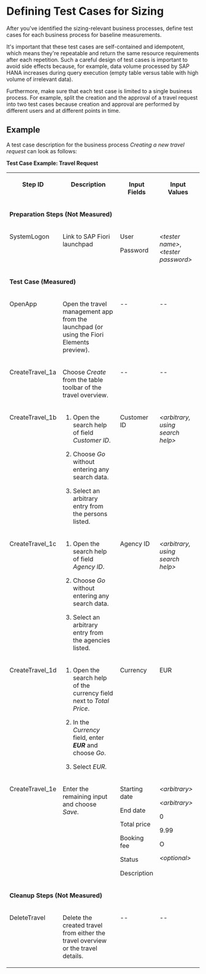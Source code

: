 <!-- loio0e95d189e6454141bc184d03674e752e -->

# Defining Test Cases for Sizing

After you've identified the sizing-relevant business processes, define test cases for each business process for baseline measurements.

It's important that these test cases are self-contained and idempotent, which means they're repeatable and return the same resource requirements after each repetition. Such a careful design of test cases is important to avoid side effects because, for example, data volume processed by SAP HANA increases during query execution \(empty table versus table with high volume of irrelevant data\).

Furthermore, make sure that each test case is limited to a single business process. For example, split the creation and the approval of a travel request into two test cases because creation and approval are performed by different users and at different points in time.



<a name="loio0e95d189e6454141bc184d03674e752e__section_typ_ztt_tqb"/>

## Example

A test case description for the business process *Creating a new travel request* can look as follows:

**Test Case Example: Travel Request**


<table>
<tr>
<th valign="top">

Step ID



</th>
<th valign="top">

Description



</th>
<th valign="top">

Input Fields



</th>
<th valign="top">

Input Values



</th>
</tr>
<tr>
<td valign="top" colspan="4">

**Preparation Steps \(Not Measured\)**



</td>
</tr>
<tr>
<td valign="top">

SystemLogon



</td>
<td valign="top">

Link to SAP Fiori launchpad



</td>
<td valign="top">

User

Password



</td>
<td valign="top">

*<tester name\>*, *<tester password\>*



</td>
</tr>
<tr>
<td valign="top" colspan="4">

**Test Case \(Measured\)**



</td>
</tr>
<tr>
<td valign="top">

OpenApp



</td>
<td valign="top">

Open the travel management app from the launchpad \(or using the Fiori Elements preview\).



</td>
<td valign="top">

\--



</td>
<td valign="top">

\--



</td>
</tr>
<tr>
<td valign="top">

CreateTravel\_1a



</td>
<td valign="top">

Choose *Create* from the table toolbar of the travel overview.



</td>
<td valign="top">

\--



</td>
<td valign="top">

\--



</td>
</tr>
<tr>
<td valign="top">

CreateTravel\_1b



</td>
<td valign="top">

1.  Open the search help of field *Customer ID*.

2.  Choose *Go* without entering any search data.

3.  Select an arbitrary entry from the persons listed.




</td>
<td valign="top">

Customer ID



</td>
<td valign="top">

*<arbitrary, using search help\>*



</td>
</tr>
<tr>
<td valign="top">

CreateTravel\_1c



</td>
<td valign="top">

1.  Open the search help of field *Agency ID*.

2.  Choose *Go* without entering any search data.

3.  Select an arbitrary entry from the agencies listed.




</td>
<td valign="top">

Agency ID



</td>
<td valign="top">

*<arbitrary, using search help\>*



</td>
</tr>
<tr>
<td valign="top">

CreateTravel\_1d



</td>
<td valign="top">

1.  Open the search help of the currency field next to *Total Price*.

2.  In the *Currency* field, enter ***EUR*** and choose *Go*.

3.  Select *EUR*.




</td>
<td valign="top">

Currency



</td>
<td valign="top">

EUR



</td>
</tr>
<tr>
<td valign="top">

CreateTravel\_1e



</td>
<td valign="top">

Enter the remaining input and choose *Save*.



</td>
<td valign="top">

Starting date

End date

Total price

Booking fee

Status

Description



</td>
<td valign="top">

*<arbitrary\>*

*<arbitrary\>*

0

9.99

O

*<optional\>*



</td>
</tr>
<tr>
<td valign="top" colspan="4">

**Cleanup Steps \(Not Measured\)**



</td>
</tr>
<tr>
<td valign="top">

DeleteTravel



</td>
<td valign="top">

Delete the created travel from either the travel overview or the travel details.



</td>
<td valign="top">

\--



</td>
<td valign="top">

\--



</td>
</tr>
</table>


